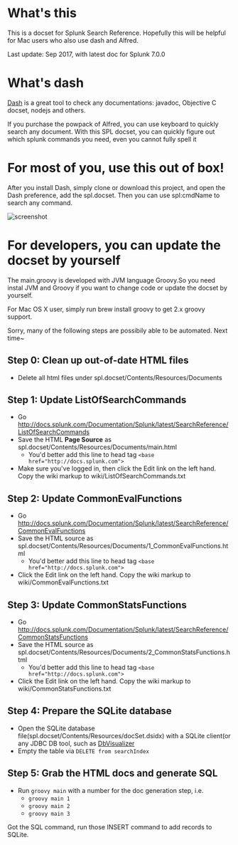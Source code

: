 # What's this
This is a docset for Splunk Search Reference. Hopefully this will be helpful for Mac users who also use dash and Alfred.

Last update: Sep 2017, with latest doc for Splunk 7.0.0
# What's dash
[Dash](http://kapeli.com/dash) is a great tool to check any documentations: javadoc, Objective C docset, nodejs and others.

If you purchase the powpack of Alfred, you can use keyboard to quickly search any document. With this SPL docset, you can quickly figure out which splunk commands you need, even you cannot fully spell it

# For most of you, use this out of box!
After you install Dash, simply clone or download this project, and open the Dash preference, add the spl.docset. Then you can use spl:cmdName to search any command.

![screenshot](https://static.splunk.io/dash.png)

# For developers, you can update the docset by yourself
The main.groovy is developed with JVM language Groovy.So you need instal JVM and Groovy if you want to 
change code or update the docset by yourself.

For Mac OS X user, simply run brew install groovy to get 2.x groovy support.

Sorry, many of the following steps are possibily able to be automated. Next time~

## Step 0: Clean up out-of-date HTML files
* Delete all html files under spl.docset/Contents/Resources/Documents

## Step 1: Update ListOfSearchCommands
* Go http://docs.splunk.com/Documentation/Splunk/latest/SearchReference/ListOfSearchCommands
* Save the HTML **Page Source** as spl.docset/Contents/Resources/Documents/main.html
	* You'd better add this line to head tag ```<base href="http://docs.splunk.com">```
* Make sure you've logged in, then click the Edit link on the left hand. Copy the wiki markup to wiki/ListOfSearchCommands.txt

## Step 2: Update CommonEvalFunctions
* Go http://docs.splunk.com/Documentation/Splunk/latest/SearchReference/CommonEvalFunctions 
* Save the HTML source as spl.docset/Contents/Resources/Documents/1_CommonEvalFunctions.html
	* You'd better add this line to head tag ```<base href="http://docs.splunk.com">```
* Click the Edit link on the left hand. Copy the wiki markup to wiki/CommonEvalFunctions.txt

## Step 3: Update CommonStatsFunctions
* Go http://docs.splunk.com/Documentation/Splunk/latest/SearchReference/CommonStatsFunctions 
* Save the HTML source as spl.docset/Contents/Resources/Documents/2_CommonStatsFunctions.html
	* You'd better add this line to head tag ```<base href="http://docs.splunk.com">```
* Click the Edit link on the left hand. Copy the wiki markup to wiki/CommonStatsFunctions.txt

## Step 4: Prepare the SQLite database
* Open the SQLite database file(spl.docset/Contents/Resources/docSet.dsidx) with a SQLite client(or any JDBC DB tool, such as [DbVisualizer](http://www.dbvis.com)
* Empty the table via ``` DELETE from searchIndex ```

## Step 5: Grab the HTML docs and generate SQL
* Run ```groovy main``` with a number for the doc generation step, i.e.
	* ```groovy main 1```
	* ```groovy main 2```
	* ```groovy main 3```

Got the SQL command, run those INSERT command to add records to SQLite.